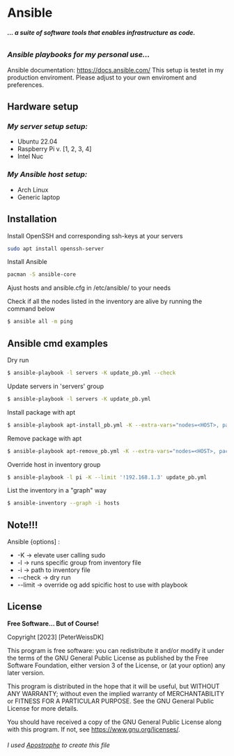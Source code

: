 # Ansible
###### __... a suite of software tools that enables infrastructure as code.__
### _Ansible playbooks for my personal use..._



Ansible documentation: https://docs.ansible.com/
This setup is testet in my production enviroment. Please adjust to your own enviroment and preferences.

## Hardware setup

### _My server setup setup:_
- Ubuntu 22.04
- Raspberry Pi v. [1, 2, 3, 4]
- Intel Nuc

### _My Ansible host setup:_
- Arch Linux
- Generic laptop

## Installation

Install OpenSSH and corresponding ssh-keys at your servers

```sh
sudo apt install openssh-server
```

Install Ansible

```sh
pacman -S ansible-core
```

Ajust hosts and ansible.cfg in /etc/ansible/ to your needs

Check if all the nodes listed in the inventory are alive by running the command below

```sh
$ ansible all -m ping
```

## Ansible cmd examples
Dry run
```sh
$ ansible-playbook -l servers -K update_pb.yml --check
```
Update servers in 'servers' group
```sh
$ ansible-playbook -l servers -K update_pb.yml
```
Install package with apt
```sh
$ ansible-playbook apt-install_pb.yml -K --extra-vars="nodes=<HOST>, package=<PACKAGE>"
```
Remove package with apt
```sh
$ ansible-playbook apt-remove_pb.yml -K --extra-vars="nodes=<HOST>, package=<PACKAGE>"
```
Override host in inventory group
```sh
$ ansible-playbook -l pi -K --limit '!192.168.1.3' update_pb.yml
```
List the inventory in a "graph" way
```sh
$ ansible-inventory --graph -i hosts
```

## Note!!!

Ansible {options] :

- -K -> elevate user calling sudo
- -l -> runs specific group from inventory file
- -i -> path to inventory file
- --check -> dry run
- --limit -> override og add spicific host to use with playbook

## License


**Free Software... But of Course!**

Copyright [2023] [PeterWeissDK]

This program is free software: you can redistribute it and/or modify it under the terms of the GNU General Public License as published by the Free Software Foundation, either version 3 of the License, or (at your option) any later version.

This program is distributed in the hope that it will be useful, but WITHOUT ANY WARRANTY; without even the implied warranty of MERCHANTABILITY or FITNESS FOR A PARTICULAR PURPOSE. See the GNU General Public License for more details.

You should have received a copy of the GNU General Public License along with this program. If not, see <https://www.gnu.org/licenses/>.

###### _I used [Apostrophe](https://apps.gnome.org/Apostrophe/) to create this file_

[//]: # (misc. -comments)

